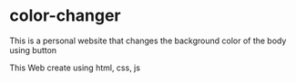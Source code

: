 # color-changer
This is a personal website that changes the background color of the body using button

This Web create using html, css, js

